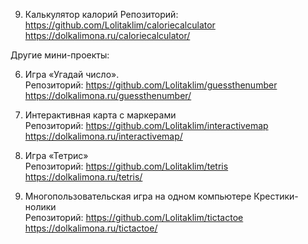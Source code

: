 9. Калькулятор калорий 
Репозиторий: https://github.com/Lolitaklim/caloriecalculator  
https://dolkalimona.ru/caloriecalculator/  

Другие мини-проекты:  

6. Игра «Угадай число».   
Репозиторий: https://github.com/Lolitaklim/guessthenumber  
https://dolkalimona.ru/guessthenumber/  

7. Интерактивная карта с маркерами  
Репозиторий: https://github.com/Lolitaklim/interactivemap  
https://dolkalimona.ru/interactivemap/  

3. Игра «Тетрис»  
Репозиторий: https://github.com/Lolitaklim/tetris  
https://dolkalimona.ru/tetris/  

10. Многопользовательская игра на одном компьютере Крестики-нолики  
Репозиторий: https://github.com/Lolitaklim/tictactoe  
https://dolkalimona.ru/tictactoe/  
